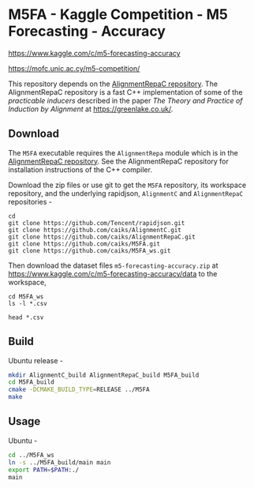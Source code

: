 # M5FA - Kaggle Competition - M5 Forecasting - Accuracy

https://www.kaggle.com/c/m5-forecasting-accuracy

https://mofc.unic.ac.cy/m5-competition/

This repository depends on the [AlignmentRepaC repository](https://github.com/caiks/AlignmentRepaC). The AlignmentRepaC repository is a fast C++ implementation of some of the *practicable inducers* described in the paper *The Theory and Practice of Induction by Alignment* at https://greenlake.co.uk/. 

## Download

The `M5FA` executable requires the `AlignmentRepa` module which is in the [AlignmentRepaC repository](https://github.com/caiks/AlignmentRepaC). See the AlignmentRepaC repository for installation instructions of the C++ compiler.

Download the zip files or use git to get the `M5FA` repository, its workspace repository, and the underlying rapidjson, `AlignmentC` and `AlignmentRepaC` repositories -
```
cd
git clone https://github.com/Tencent/rapidjson.git
git clone https://github.com/caiks/AlignmentC.git
git clone https://github.com/caiks/AlignmentRepaC.git
git clone https://github.com/caiks/M5FA.git
git clone https://github.com/caiks/M5FA_ws.git

```
Then download the dataset files `m5-forecasting-accuracy.zip` at https://www.kaggle.com/c/m5-forecasting-accuracy/data to the workspace, 
```
cd M5FA_ws
ls -l *.csv

head *.csv

```

## Build

Ubuntu release -
```sh
mkdir AlignmentC_build AlignmentRepaC_build M5FA_build
cd M5FA_build
cmake -DCMAKE_BUILD_TYPE=RELEASE ../M5FA
make

```

## Usage

Ubuntu -
```sh
cd ../M5FA_ws
ln -s ../M5FA_build/main main
export PATH=$PATH:./
main

```